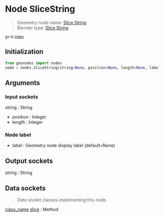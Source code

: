 
# Node SliceString

> Geometry node name: [Slice String](https://docs.blender.org/manual/en/latest/modeling/geometry_nodes/material/slice_string.html)<br>
  Blender type: [Slice String](https://docs.blender.org/api/current/bpy.types.FunctionNodeSliceString.html)
  
<sub>go to [index](/docs/index.md)</sub>

## Initialization

```python
from geonodes import nodes
node = nodes.SliceString(string=None, position=None, length=None, label=None)
```



## Arguments


### Input sockets

string : String
- position : Integer
- length : Integer

### Node label

- label : Geometry node display label (default=None)

## Output sockets

string : String

## Data sockets

> Data socket classes implementing this node.
  
[class_name](docs/sockets/String.md) [slice](docs/sockets/String.md#slice) : Method

